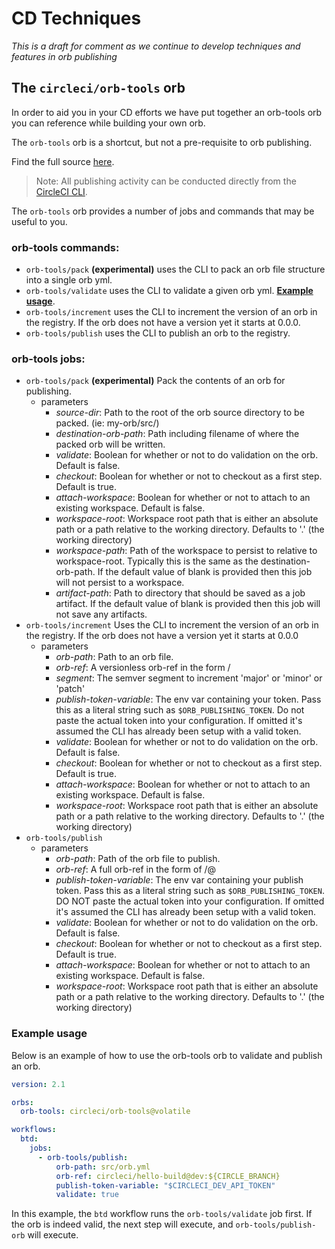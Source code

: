 # CD Techniques

_This is a draft for comment as we continue to develop techniques and features in orb publishing_

## The `circleci/orb-tools` orb

In order to aid you in your CD efforts we have put together an orb-tools orb you can
reference while building your own orb.

The `orb-tools` orb is a shortcut, but not a pre-requisite to orb publishing. 

[comment]: # (TODO [for docs team]: the link below should point to the registry docs once that is live)

Find the full source [here](https://github.com/CircleCI-Public/circleci-orbs/blob/master/src/orb-tools/orb.yml).

> Note: All publishing activity can be conducted directly from the [CircleCI CLI](https://github.com/CircleCI-Public/circleci-cli).

The `orb-tools` orb provides a number of jobs and commands that may be useful to you.

### orb-tools commands:
- `orb-tools/pack` **(experimental)** uses the CLI to pack an orb file structure into a single orb yml.
- `orb-tools/validate` uses the CLI to validate a given orb yml. **[Example usage](#example-usage)**.
- `orb-tools/increment` uses the CLI to increment the version of an orb in the registry. If the orb does not have a version yet it starts at 0.0.0.
- `orb-tools/publish` uses the CLI to publish an orb to the registry.

### orb-tools jobs:
- `orb-tools/pack` **(experimental)** Pack the contents of an orb for publishing.
  - parameters
     - _source-dir_: Path to the root of the orb source directory to be packed. (ie: my-orb/src/)
     - _destination-orb-path_: Path including filename of where the packed orb will be written.
     - _validate_: Boolean for whether or not to do validation on the orb. Default is false.
     - _checkout_: Boolean for whether or not to checkout as a first step. Default is true.
     - _attach-workspace_: Boolean for whether or not to attach to an existing workspace. Default is false.
     - _workspace-root_: Workspace root path that is either an absolute path or a path relative to the working directory. Defaults to '.' (the working directory)
     - _workspace-path_: Path of the workspace to persist to relative to workspace-root. Typically this is the same as the destination-orb-path. If the default value of blank is provided then this job will not persist to a workspace.
     - _artifact-path_: Path to directory that should be saved as a job artifact. If the default value of blank is provided then this job will not save any artifacts.
- `orb-tools/increment` Uses the CLI to increment the version of an orb in the registry. If the orb does not have a version yet it starts at 0.0.0
  - parameters
     - _orb-path_: Path to an orb file.
     - _orb-ref_: A versionless orb-ref in the form <namespace>/<orb-name>
     - _segment_: The semver segment to increment 'major' or 'minor' or 'patch'
     - _publish-token-variable_: The env var containing your token. Pass this as a literal string such as `$ORB_PUBLISHING_TOKEN`. Do not paste the actual token into your configuration. If omitted it's assumed the CLI has already been setup with a valid token.
     - _validate_: Boolean for whether or not to do validation on the orb. Default is false.
     - _checkout_: Boolean for whether or not to checkout as a first step. Default is true.
     - _attach-workspace_: Boolean for whether or not to attach to an existing workspace. Default is false.
     - _workspace-root_: Workspace root path that is either an absolute path or a path relative to the working directory. Defaults to '.' (the working directory)
 - `orb-tools/publish`
   - parameters
     - _orb-path_: Path of the orb file to publish.
     - _orb-ref_: A full orb-ref in the form of <namespace>/<orbname>@<semver>
     - _publish-token-variable_: The env var containing your publish token. Pass this as a literal string such as `$ORB_PUBLISHING_TOKEN`. DO NOT paste the actual token into your configuration. If omitted it's assumed the CLI has already been setup with a valid token.
     - _validate_: Boolean for whether or not to do validation on the orb. Default is false.
     - _checkout_: Boolean for whether or not to checkout as a first step. Default is true.
     - _attach-workspace_: Boolean for whether or not to attach to an existing workspace. Default is false.
     - _workspace-root_: Workspace root path that is either an absolute path or a path relative to the working directory. Defaults to '.' (the working directory)

### Example usage

Below is an example of how to use the orb-tools orb to validate and publish an orb.

```yaml
version: 2.1

orbs:
  orb-tools: circleci/orb-tools@volatile

workflows:
  btd:
    jobs:
      - orb-tools/publish:
          orb-path: src/orb.yml
          orb-ref: circleci/hello-build@dev:${CIRCLE_BRANCH}
          publish-token-variable: "$CIRCLECI_DEV_API_TOKEN"
          validate: true
```

In this example, the `btd` workflow runs the `orb-tools/validate` job first. If the orb is indeed valid, the next step will execute, and `orb-tools/publish-orb` will execute.
